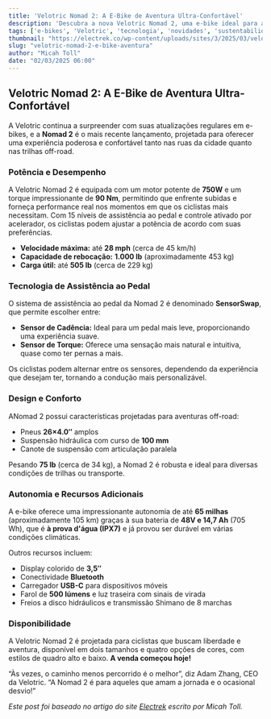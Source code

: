 ```yaml
---
title: 'Velotric Nomad 2: A E-Bike de Aventura Ultra-Confortável'
description: 'Descubra a nova Velotric Nomad 2, uma e-bike ideal para aventuras com pneus largos e potência excepcional.'
tags: ['e-bikes', 'Velotric', 'tecnologia', 'novidades', 'sustentabilidade']
thumbnail: "https://electrek.co/wp-content/uploads/sites/3/2025/03/velotric-nomad-2-header.jpg?quality=82&strip=all&w=1600"
slug: "velotric-nomad-2-e-bike-aventura"
author: "Micah Toll"
date: "02/03/2025 06:00"
---
```


## Velotric Nomad 2: A E-Bike de Aventura Ultra-Confortável

A Velotric continua a surpreender com suas atualizações regulares em e-bikes, e a **Nomad 2** é o mais recente lançamento, projetada para oferecer uma experiência poderosa e confortável tanto nas ruas da cidade quanto nas trilhas off-road.

### Potência e Desempenho

A Velotric Nomad 2 é equipada com um motor potente de **750W** e um torque impressionante de **90 Nm**, permitindo que enfrente subidas e forneça performance real nos momentos em que os ciclistas mais necessitam. Com 15 níveis de assistência ao pedal e controle ativado por acelerador, os ciclistas podem ajustar a potência de acordo com suas preferências.

- **Velocidade máxima:** até **28 mph**  (cerca de 45 km/h)
- **Capacidade de rebocação:** **1.000 lb** (aproximadamente 453 kg)
- **Carga útil:** até **505 lb** (cerca de 229 kg)

### Tecnologia de Assistência ao Pedal

O sistema de assistência ao pedal da Nomad 2 é denominado **SensorSwap**, que permite escolher entre:
- **Sensor de Cadência:** Ideal para um pedal mais leve, proporcionando uma experiência suave.
- **Sensor de Torque:** Oferece uma sensação mais natural e intuitiva, quase como ter pernas a mais.

Os ciclistas podem alternar entre os sensores, dependendo da experiência que desejam ter, tornando a condução mais personalizável.

### Design e Conforto

ANomad 2 possui características projetadas para aventuras off-road:
- Pneus **26×4.0″** amplos
- Suspensão hidráulica com curso de **100 mm**
- Canote de suspensão com articulação paralela

Pesando **75 lb** (cerca de 34 kg), a Nomad 2 é robusta e ideal para diversas condições de trilhas ou transporte.

### Autonomia e Recursos Adicionais

A e-bike oferece uma impressionante autonomia de até **65 milhas** (aproximadamente 105 km) graças à sua bateria de **48V e 14,7 Ah** (705 Wh), que é **à prova d'água (IPX7)** e já provou ser durável em várias condições climáticas.

Outros recursos incluem:
- Display colorido de **3,5″**
- Conectividade **Bluetooth**
- Carregador **USB-C** para dispositivos móveis
- Farol de **500 lúmens** e luz traseira com sinais de virada
- Freios a disco hidráulicos e transmissão Shimano de 8 marchas

### Disponibilidade

A Velotric Nomad 2 é projetada para ciclistas que buscam liberdade e aventura, disponível em dois tamanhos e quatro opções de cores, com estilos de quadro alto e baixo. **A venda começou hoje!**

“Às vezes, o caminho menos percorrido é o melhor”, diz Adam Zhang, CEO da Velotric. “A Nomad 2 é para aqueles que amam a jornada e o ocasional desvio!”

*Este post foi baseado no artigo do site [Electrek](https://electrek.co/2025/03/01/velotric-nomad-2-launched-as-an-ultra-comfortable-fat-tire-adventure-e-bike/) escrito por Micah Toll.*